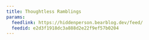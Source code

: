 ```yaml
---
title: Thoughtless Ramblings
params:
  feedlink: https://hiddenperson.bearblog.dev/feed/
  feedid: e2d3f1918dc3a888d2e22f9ef57b0204
---
```

